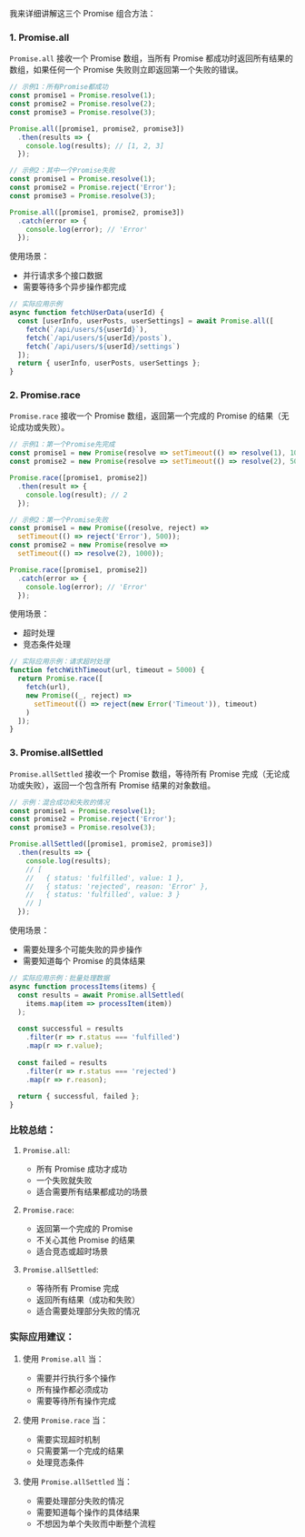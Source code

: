 我来详细讲解这三个 Promise 组合方法：

### 1. Promise.all
`Promise.all` 接收一个 Promise 数组，当所有 Promise 都成功时返回所有结果的数组，如果任何一个 Promise 失败则立即返回第一个失败的错误。

```javascript
// 示例1：所有Promise都成功
const promise1 = Promise.resolve(1);
const promise2 = Promise.resolve(2);
const promise3 = Promise.resolve(3);

Promise.all([promise1, promise2, promise3])
  .then(results => {
    console.log(results); // [1, 2, 3]
  });

// 示例2：其中一个Promise失败
const promise1 = Promise.resolve(1);
const promise2 = Promise.reject('Error');
const promise3 = Promise.resolve(3);

Promise.all([promise1, promise2, promise3])
  .catch(error => {
    console.log(error); // 'Error'
  });
```

使用场景：
- 并行请求多个接口数据
- 需要等待多个异步操作都完成
```javascript
// 实际应用示例
async function fetchUserData(userId) {
  const [userInfo, userPosts, userSettings] = await Promise.all([
    fetch(`/api/users/${userId}`),
    fetch(`/api/users/${userId}/posts`),
    fetch(`/api/users/${userId}/settings`)
  ]);
  return { userInfo, userPosts, userSettings };
}
```

### 2. Promise.race
`Promise.race` 接收一个 Promise 数组，返回第一个完成的 Promise 的结果（无论成功或失败）。

```javascript
// 示例1：第一个Promise先完成
const promise1 = new Promise(resolve => setTimeout(() => resolve(1), 1000));
const promise2 = new Promise(resolve => setTimeout(() => resolve(2), 500));

Promise.race([promise1, promise2])
  .then(result => {
    console.log(result); // 2
  });

// 示例2：第一个Promise失败
const promise1 = new Promise((resolve, reject) => 
  setTimeout(() => reject('Error'), 500));
const promise2 = new Promise(resolve => 
  setTimeout(() => resolve(2), 1000));

Promise.race([promise1, promise2])
  .catch(error => {
    console.log(error); // 'Error'
  });
```

使用场景：
- 超时处理
- 竞态条件处理
```javascript
// 实际应用示例：请求超时处理
function fetchWithTimeout(url, timeout = 5000) {
  return Promise.race([
    fetch(url),
    new Promise((_, reject) => 
      setTimeout(() => reject(new Error('Timeout')), timeout)
    )
  ]);
}
```

### 3. Promise.allSettled
`Promise.allSettled` 接收一个 Promise 数组，等待所有 Promise 完成（无论成功或失败），返回一个包含所有 Promise 结果的对象数组。

```javascript
// 示例：混合成功和失败的情况
const promise1 = Promise.resolve(1);
const promise2 = Promise.reject('Error');
const promise3 = Promise.resolve(3);

Promise.allSettled([promise1, promise2, promise3])
  .then(results => {
    console.log(results);
    // [
    //   { status: 'fulfilled', value: 1 },
    //   { status: 'rejected', reason: 'Error' },
    //   { status: 'fulfilled', value: 3 }
    // ]
  });
```

使用场景：
- 需要处理多个可能失败的异步操作
- 需要知道每个 Promise 的具体结果
```javascript
// 实际应用示例：批量处理数据
async function processItems(items) {
  const results = await Promise.allSettled(
    items.map(item => processItem(item))
  );
  
  const successful = results
    .filter(r => r.status === 'fulfilled')
    .map(r => r.value);
    
  const failed = results
    .filter(r => r.status === 'rejected')
    .map(r => r.reason);
    
  return { successful, failed };
}
```

### 比较总结：

1. `Promise.all`:
   - 所有 Promise 成功才成功
   - 一个失败就失败
   - 适合需要所有结果都成功的场景

2. `Promise.race`:
   - 返回第一个完成的 Promise
   - 不关心其他 Promise 的结果
   - 适合竞态或超时场景

3. `Promise.allSettled`:
   - 等待所有 Promise 完成
   - 返回所有结果（成功和失败）
   - 适合需要处理部分失败的情况

### 实际应用建议：

1. 使用 `Promise.all` 当：
   - 需要并行执行多个操作
   - 所有操作都必须成功
   - 需要等待所有操作完成

2. 使用 `Promise.race` 当：
   - 需要实现超时机制
   - 只需要第一个完成的结果
   - 处理竞态条件

3. 使用 `Promise.allSettled` 当：
   - 需要处理部分失败的情况
   - 需要知道每个操作的具体结果
   - 不想因为单个失败而中断整个流程
